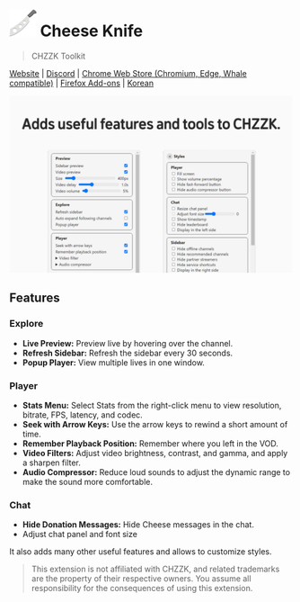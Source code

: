 # ![Logo](./icon48.png) Cheese Knife

> CHZZK Toolkit

[Website](https://www.chz.app/) | [Discord](https://discord.gg/9kq3UNKAkz) | [Chrome Web Store (Chromium, Edge, Whale compatible)](https://chromewebstore.google.com/detail/nfkfgkkhgglkgnlppncolmpekidapkjh) | [Firefox Add-ons](https://addons.mozilla.org/addon/cheese-knife/) | [Korean](./README-en.md)

![Screenshot](./images/en.png)

## Features

### Explore

- **Live Preview:** Preview live by hovering over the channel.
- **Refresh Sidebar:** Refresh the sidebar every 30 seconds.
- **Popup Player:** View multiple lives in one window.

### Player

- **Stats Menu:** Select Stats from the right-click menu to view resolution, bitrate, FPS, latency, and codec.
- **Seek with Arrow Keys:** Use the arrow keys to rewind a short amount of time.
- **Remember Playback Position:** Remember where you left in the VOD.
- **Video Filters:** Adjust video brightness, contrast, and gamma, and apply a sharpen filter.
- **Audio Compressor:** Reduce loud sounds to adjust the dynamic range to make the sound more comfortable.

### Chat

- **Hide Donation Messages:** Hide Cheese messages in the chat.
- Adjust chat panel and font size

It also adds many other useful features and allows to customize styles.

> This extension is not affiliated with CHZZK, and related trademarks are the property of their respective owners. You assume all responsibility for the consequences of using this extension.
